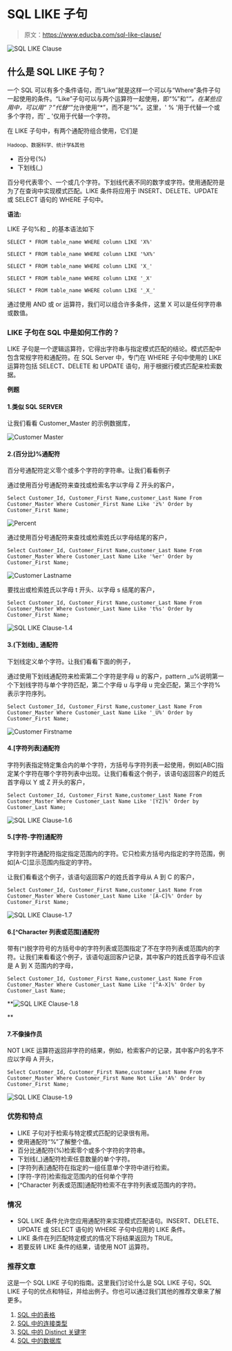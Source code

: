 # SQL LIKE 子句

> 原文：<https://www.educba.com/sql-like-clause/>

![SQL LIKE Clause](img/6a67c1572204d8b5aa40e37ad00728dc.png)



## 什么是 SQL LIKE 子句？

一个 SQL 可以有多个条件语句，而“Like”就是这样一个可以与“Where”条件子句一起使用的条件。“Like”子句可以与两个运算符一起使用，即“%”和“_”。在某些应用中，可以用“？”代替“_”允许使用“*”，而不是“%”。这里，' % '用于代替一个或多个字符，而' _ '仅用于代替一个字符。

在 LIKE 子句中，有两个通配符组合使用，它们是

<small>Hadoop、数据科学、统计学&其他</small>

*   百分号(%)
*   下划线(_)

百分号代表零个、一个或几个字符。下划线代表不同的数字或字符。使用通配符是为了在查询中实现模式匹配。LIKE 条件将应用于 INSERT、DELETE、UPDATE 或 SELECT 语句的 WHERE 子句中。

**语法:**

LIKE 子句%和 _ 的基本语法如下

`SELECT * FROM table_name WHERE column LIKE 'X%'`

`SELECT * FROM table_name WHERE column LIKE '%X%'`

`SELECT * FROM table_name WHERE column LIKE 'X_'`

`SELECT * FROM table_name WHERE column LIKE '_X'`

`SELECT * FROM table_name WHERE column LIKE '_X_'`

通过使用 AND 或 or 运算符，我们可以组合许多条件，这里 X 可以是任何字符串或数值。

### LIKE 子句在 SQL 中是如何工作的？

LIKE 子句是一个逻辑运算符，它得出字符串与指定模式匹配的结论。模式匹配中包含常规字符和通配符。在 SQL Server 中，专门在 WHERE 子句中使用的 LIKE 运算符包括 SELECT、DELETE 和 UPDATE 语句，用于根据行模式匹配来检索数据。

**例题**

#### 1.类似 SQL SERVER

让我们看看 Customer_Master 的示例数据库，

![Customer Master ](img/21c50361e2bc4cf954a17f90c84776ea.png)



#### 2.(百分比)%通配符

百分号通配符定义零个或多个字符的字符串。让我们看看例子

通过使用百分号通配符来查找或检索名字以字母 Z 开头的客户，

`Select Customer_Id, Customer_First Name,customer_Last Name
From Customer_Master
Where Customer_First Name Like 'z%'
Order by Customer_First Name;`

![Percent ](img/162715c9b4d1a5cdba571f040afe5f86.png)



通过使用百分号通配符来查找或检索姓氏以字母结尾的客户，

`Select Customer_Id, Customer_First Name,customer_Last Name
From Customer_Master
Where Customer_Last Name Like '%er'
Order by Customer_First Name;`

![Customer Lastname ](img/9eec43b8789d351472968b8ba0cadd87.png)



要找出或检索姓氏以字母 t 开头、以字母 s 结尾的客户，

`Select Customer_Id, Customer_First Name,customer_Last Name
From Customer_Master
Where Customer_Last Name Like 't%s'
Order by Customer_First Name;`

![SQL LIKE Clause-1.4](img/52cc4134c180a148b6a6c28e0e9564de.png)



#### 3.(下划线)_ 通配符

下划线定义单个字符。让我们看看下面的例子，

通过使用下划线通配符来检索第二个字符是字母 u 的客户，pattern _u%说明第一个下划线字符与单个字符匹配，第二个字母 u 与字母 u 完全匹配，第三个字符%表示字符序列。

`Select Customer_Id, Customer_First Name,customer_Last Name
From Customer_Master
Where Customer_Last Name Like '_U%'
Order by Customer_First Name;`

![Customer Firstname ](img/fcc973ef53eb851ef9f9424f6bdd087b.png)



#### 4.[字符列表]通配符

字符列表指定特定集合内的单个字符，方括号与字符列表一起使用，例如[ABC]指定某个字符在哪个字符列表中出现。让我们看看这个例子，该语句返回客户的姓氏首字母以 Y 或 Z 开头的客户，

`Select Customer_Id, Customer_First Name,customer_Last Name
From Customer_Master
Where Customer_Last Name Like '[YZ]%'
Order by Customer_Last Name;`

![SQL LIKE Clause-1.6](img/ad876dc7dbf836719fc3a7a745485cc9.png)



#### 5.[字符-字符]通配符

字符到字符通配符指定指定范围内的字符。它只检索方括号内指定的字符范围，例如[A-C]显示范围内指定的字符。

让我们看看这个例子，该语句返回客户的姓氏首字母从 A 到 C 的客户，

`Select Customer_Id, Customer_First Name,customer_Last Name
From Customer_Master
Where Customer_Last Name Like '[A-C]%'
Order by Customer_First Name;`

![SQL LIKE Clause-1.7](img/95c14ec15d29442602ee043206c276f5.png)



#### 6.[^Character 列表或范围]通配符

带有(^)脱字符号的方括号中的字符列表或范围指定了不在字符列表或范围内的字符。让我们来看看这个例子，该语句返回客户记录，其中客户的姓氏首字母不应该是 A 到 X 范围内的字母，

`Select Customer_Id, Customer_First Name,customer_Last Name
From Customer_Master
Where Customer_Last Name Like '[^A-X]%'
Order by Customer_Last Name;`

**![SQL LIKE Clause-1.8](img/37a0295cf98e9d4aef17034f57af4b03.png)

** 

#### 7.不像操作员

NOT LIKE 运算符返回非字符的结果，例如，检索客户的记录，其中客户的名字不应以字母 A 开头，

`Select Customer_Id, Customer_First Name,customer_Last Name
From Customer_Master
Where Customer_First Name Not Like 'A%'
Order by Customer_First Name;`

![SQL LIKE Clause-1.9](img/85240a2ec7e8ecb163814e8c8e9b3b32.png)



### 优势和特点

*   LIKE 子句对于检索与特定模式匹配的记录很有用。
*   使用通配符“%”了解整个值。
*   百分比通配符(%)检索零个或多个字符的字符串。
*   下划线(_)通配符检索任意数量的单个字符。
*   [字符列表]通配符在指定的一组任意单个字符中进行检索。
*   [字符-字符]检索指定范围内的任何单个字符
*   [^Character 列表或范围]通配符检索不在字符列表或范围内的字符。

### 情况

*   SQL LIKE 条件允许您应用通配符来实现模式匹配语句。INSERT、DELETE、UPDATE 或 SELECT 语句的 WHERE 子句中应用的 LIKE 条件。
*   LIKE 条件在列匹配特定模式的情况下将结果返回为 TRUE。
*   若要反转 LIKE 条件的结果，请使用 NOT 运算符。

### 推荐文章

这是一个 SQL LIKE 子句的指南。这里我们讨论什么是 SQL LIKE 子句，SQL LIKE 子句的优点和特征，并给出例子。你也可以通过我们其他的推荐文章来了解更多。

1.  [SQL 中的表格](https://www.educba.com/table-in-sql/)
2.  [SQL 中的连接类型](https://www.educba.com/types-of-joins-in-sql/)
3.  [SQL 中的 Distinct 关键字](https://www.educba.com/distinct-keyword-in-sql/)
4.  [SQL 中的数据库](https://www.educba.com/database-in-sql/)





